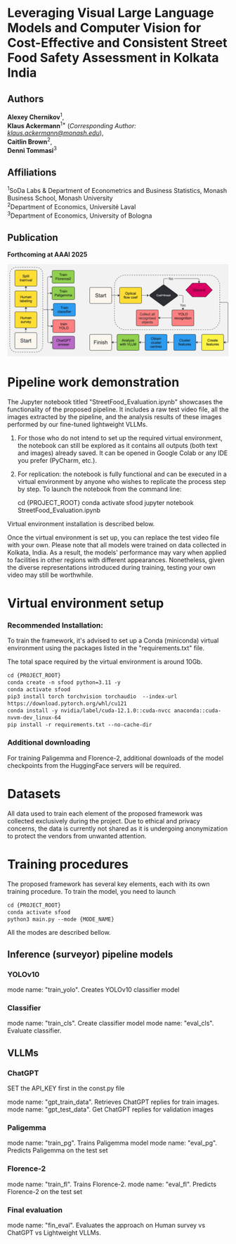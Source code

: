 # Leveraging Visual Large Language Models and Computer Vision for Cost-Effective and Consistent Street Food Safety Assessment in Kolkata India

## Authors
**Alexey Chernikov**<sup>1</sup>,  
**Klaus Ackermann**<sup>1*</sup> (*Corresponding Author: klaus.ackermann@monash.edu*),  
**Caitlin Brown**<sup>2</sup>,  
**Denni Tommasi**<sup>3</sup>

## Affiliations
<sup>1</sup>SoDa Labs & Department of Econometrics and Business Statistics, Monash Business School, Monash University  
<sup>2</sup>Department of Economics, Université Laval  
<sup>3</sup>Department of Economics, University of Bologna  

## Publication
**Forthcoming at AAAI 2025**

![alt text](./pipeline.jpg)


# Pipeline work demonstration
The Jupyter notebook titled "StreetFood_Evaluation.ipynb" showcases the functionality of the proposed pipeline. 
It includes a raw test video file, all the images extracted by the pipeline, and the analysis results of these images performed by our fine-tuned lightweight VLLMs.

1. For those who do not intend to set up the required virtual environment, the notebook can still be explored as it contains all outputs (both text and images) already saved. It can be opened in Google Colab or any IDE you prefer (PyCharm, etc.).

2. For replication: the notebook is fully functional and can be executed in a virtual environment by anyone who wishes to replicate the process step by step.
To launch the notebook from the command line:


    cd {PROJECT_ROOT}
    conda activate sfood
    jupyter notebook StreetFood_Evaluation.ipynb 

Virtual environment installation is described below.

Once the virtual environment is set up, you can replace the test video file with your own. 
Please note that all models were trained on data collected in Kolkata, India. 
As a result, the models' performance may vary when applied to facilities in other regions with different appearances. 
Nonetheless, given the diverse representations introduced during training, testing your own video may still be worthwhile.

# Virtual environment setup
### Recommended Installation:
To train the framework, it's advised to set up a Conda (miniconda) virtual environment using the packages listed in the "requirements.txt" file.

The total space required by the virtual environment is around 10Gb.  

    cd {PROJECT_ROOT}
    conda create -n sfood python=3.11 -y
    conda activate sfood
    pip3 install torch torchvision torchaudio  --index-url https://download.pytorch.org/whl/cu121
    conda install -y nvidia/label/cuda-12.1.0::cuda-nvcc anaconda::cuda-nvvm-dev_linux-64
    pip install -r requirements.txt --no-cache-dir


### Additional downloading
For training Paligemma and Florence-2, additional downloads of the model checkpoints from the HuggingFace servers will be required.

# Datasets
All data used to train each element of the proposed framework was collected exclusively during the project. 
Due to ethical and privacy concerns, the data is currently not shared as it is undergoing anonymization to protect the vendors from unwanted attention. 



# Training procedures
The proposed framework has several key elements, each with its own training procedure.
To train the model, you need to launch

    cd {PROJECT_ROOT}
    conda activate sfood
    python3 main.py --mode {MODE_NAME}

All the modes are described bellow. 
## Inference (surveyor) pipeline models
### YOLOv10
mode name: "train_yolo". Creates YOLOv10 classifier model

### Classifier
mode name: "train_cls". Create classifier model
mode name: "eval_cls". Evaluate classifier.

## VLLMs
### ChatGPT
SET the API_KEY first in the const.py file

mode name: "gpt_train_data". Retrieves ChatGPT replies for train images.
mode name: "gpt_test_data". Get ChatGPT replies for validation images

### Paligemma
mode name: "train_pg". Trains Paligemma model
mode name: "eval_pg". Predicts Paligemma on the test set

### Florence-2
mode name: "train_fl". Trains Florence-2.
mode name: "eval_fl". Predicts Florence-2 on the test set

### Final evaluation
mode name: "fin_eval". Evaluates the approach on Human survey vs ChatGPT vs Lightweight VLLMs.





